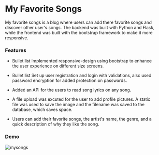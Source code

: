 # My Favorite Songs #

My favorite songs is a blog where users can add there favorite songs and discover other   user's songs. The backend was built with Python and Flask, while the frontend was built with the bootstrap framework to make it more responsive.

### Features ###

* Bullet list Implemented responsive-design using bootstrap to enhance the user experience on different size screens.

* Bullet list Set up user registration and login with validations, also used password encryption for added protection on passwords.

* Added an API for the users to read song lyrics on any song.

* A file upload was excuted for the user to add profile pictures. A static file was used to save the image and the filename was saved to the database, which saves space.

* Users can add their favorite songs, the artist's name, the genre, and a quick description of why they like the song.

### Demo ###

![mysongs](https://user-images.githubusercontent.com/87786124/140447659-72125d2f-e46a-42fd-b15b-76e437efca4e.gif)





